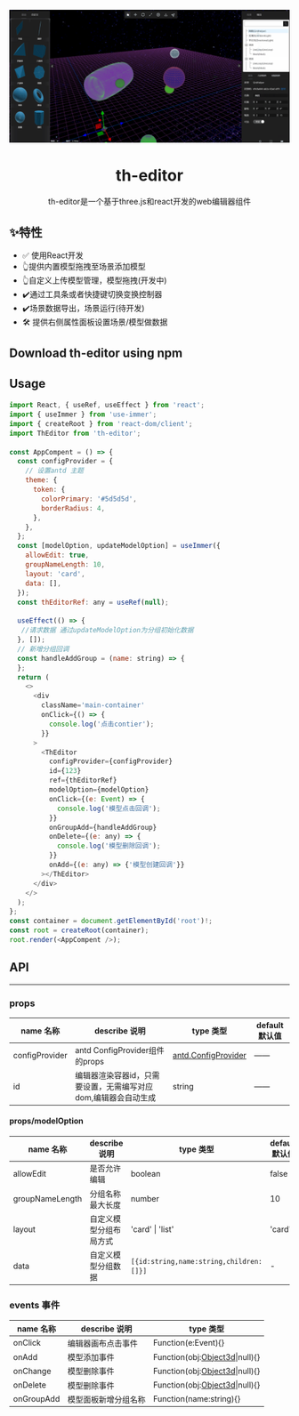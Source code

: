 [![Video](/docs/img/th-editor.png)](https://baijiahao.baidu.com/builder/preview/s?id=1789493480948748686)

<h1 align="center">th-editor</h1>
<p align="center">th-editor是一个基于three.js和react开发的web编辑器组件</p>

## ✨特性
* ✅ 使用React开发
* 👆提供内置模型拖拽至场景添加模型
* 👆自定义上传模型管理，模型拖拽(开发中)
* ✔️通过工具条或者快捷键切换变换控制器
* ✔️场景数据导出，场景运行(待开发)
* 🛠 提供右侧属性面板设置场景/模型做数据
## Download th-editor using npm

## Usage
``` javascript
import React, { useRef, useEffect } from 'react';
import { useImmer } from 'use-immer';
import { createRoot } from 'react-dom/client';
import ThEditor from 'th-editor';

const AppCompent = () => {
  const configProvider = {
    // 设置antd 主题
    theme: {
      token: {
        colorPrimary: '#5d5d5d',
        borderRadius: 4,
      },
    },
  };
  const [modelOption, updateModelOption] = useImmer({
    allowEdit: true,
    groupNameLength: 10,
    layout: 'card',
    data: [],
  });
  const thEditorRef: any = useRef(null);

  useEffect(() => {
   //请求数据 通过updateModelOption为分组初始化数据
  }, []);
  // 新增分组回调
  const handleAddGroup = (name: string) => {
  };
  return (
    <>
      <div
        className='main-container'
        onClick={() => {
          console.log('点击contier');
        }}
      >
        <ThEditor
          configProvider={configProvider}
          id={123}
          ref={thEditorRef}
          modelOption={modelOption}
          onClick={(e: Event) => {
            console.log('模型点击回调');
          }}
          onGroupAdd={handleAddGroup}
          onDelete={(e: any) => {
            console.log('模型删除回调');
          }}
          onAdd={(e: any) => {'模型创建回调'}}
        ></ThEditor>
      </div>
    </>
  );
};
const container = document.getElementById('root')!;
const root = createRoot(container);
root.render(<AppCompent />);

```
## API
---
### props

|name 名称| describe 说明|type 类型| default 默认值| 
|--|--|--|--
|configProvider|antd ConfigProvider组件的props|[antd.ConfigProvider](https://ant-design.antgroup.com/components/config-provider-cn#api)|——
|id| 编辑器渲染容器id，只需要设置，无需编写对应dom,编辑器会自动生成|string|——

#### props/modelOption
|name 名称| describe 说明|type 类型| default 默认值| 
|--|--|--|--
|allowEdit|是否允许编辑|boolean|false
|groupNameLength|分组名称最大长度|number|10
|layout| 自定义模型分组布局方式|'card' \| 'list'|'card'
|data| 自定义模型分组数据|` [{id:string,name:string,children:[]}] `|-
### events 事件

|name 名称| describe 说明| type 类型
|--|--|--
|onClick|编辑器画布点击事件|Function(e:Event){}|
|onAdd|模型添加事件|Function(obj:[Object3d](https://threejs.org/docs/index.html?q=Object#api/zh/core/Object3D)\|null){}|
|onChange|模型删除事件|Function(obj:[Object3d](https://threejs.org/docs/index.html?q=Object#api/zh/core/Object3D)\|null){}|
|onDelete|模型删除事件|Function(obj:[Object3d](https://threejs.org/docs/index.html?q=Object#api/zh/core/Object3D)\|null){}|
|onGroupAdd|模型面板新增分组名称|Function(name:string){}|


